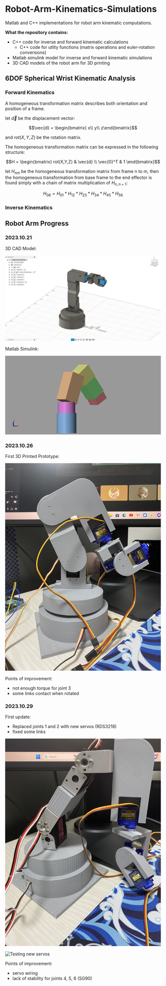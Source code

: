 # Robot-Arm-Kinematics-Simulations
Matlab and C++ implementations for robot arm kinematic computations.

<b>What the repository contains:</b>
- C++ code for inverse and forward kinematic calculations
  - C++ code for utlity functions (matrix operations and euler-rotation conversions)
- Matlab simulink model for inverse and forward kinematic simulations
- 3D CAD models of the robot arm for 3D printing

## 6DOF Spherical Wrist Kinematic Analysis

### Forward Kinematics

A homogeneous transformation matrix describes both orientation and position of a frame.

let $\vec{d}$ be the displacement vector:

$$\vec{d} = \begin{bmatrix}
x\\
y\\
z\end{bmatrix}$$

and $rot(X,Y,Z)$ be the rotation matrix.

The homogeneous transformation matrix can be expressed in the following structure:

$$H = \begin{bmatrix}
rot(X,Y,Z) & \vec{d} \\
\vec{0}^T & 1 \end{bmatrix}$$

let $H_{nm}$ be the homogeneous transformation matrix from frame n to m, then the homogeneous transformation from base frame to the end effector is found simply with a chain of matrix multiplication of $H_{n,n+1}$:

$$H_{06} = H_{01} * H_{12} * H_{23} * H_{34} * H_{45} * H_{56}$$

### Inverse Kinematics

## Robot Arm Progress

### 2023.10.21
3D CAD Model:

![3D Model v1](6DOF_Testarm_v1_images/Miniarm_CAD.png)

Matlab Simulink:

![v1 Simulation](6DOF_Testarm_v1_images/Miniarm_simulation.png)

### 2023.10.26

First 3D Printed Prototype:

![Printed model](6DOF_Testarm_v1_images/Printedarm_v1.JPG)

Points of improvement:
- not enough torque for joint 3
- some links contact when rotated

### 2023.10.29

First update:

- Replaced joints 1 and 2 with new servos (RDS3218)
- fixed some links

![First update](6DOF_Testarm_v1_images/Testarm_update1.JPG)

![Testing new servos](https://github.com/ti-556/6DOF_RobotArm/blob/main/6DOF_Testarm_v1_images/Servo_joints23_test.gif)

Points of improvement:
- servo wiring
- lack of stability for joints 4, 5, 6 (SG90)


